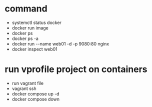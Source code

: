 # command
- systemctl status docker
- docker run image
- docker ps
- docker ps -a
- docker run --name web01 -d -p 9080:80 nginx
- docker inspect web01

# run vprofile project on containers
- run vagrant file 
- vagrant ssh 
- docker compose up -d
- docker compose down 

